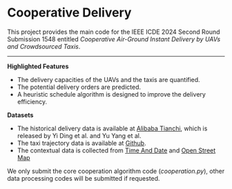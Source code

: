 # Cooperative Delivery

This project provides the main code for the IEEE ICDE 2024 Second Round Submission 1548 entitled *Cooperative Air-Ground Instant Delivery by UAVs and Crowdsourced Taxis*.
***

**Highlighted Features**
- The delivery capacities of the UAVs and the taxis are quantified.
- The potential delivery orders are predicted.
- A heuristic schedule algorithm is designed to improve the delivery efficiency.


**Datasets**
- The historical delivery data is available at [Alibaba Tianchi], which is released by Yi Ding et al. and Yu Yang et al.
- The taxi trajectory data is available at [Github].
- The contextual data is collected from [Time And Date] and [Open Street Map]

We only submit the core cooperation algorithm code (*cooperation.py*), other data processing codes will be submitted if requested.


[Alibaba Tianchi]:https://tianchi.aliyun.com/dataset/76359
[GitHub]:https://github.com/cbdog94/STL
[Time And Date]:https://www.timeanddate.com/weather/china/shanghai
[Open Street Map]:https://www.openstreetmap.org/
